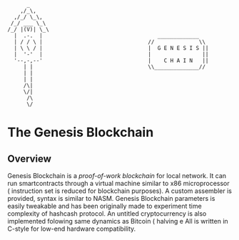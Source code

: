 

          _
        ,/_\,
      ,/_/ \_\,
     /_/ ___ \_\
    /_/ |(V)| \_\
      |  .-.  |                                    _____________
      | / / \ |                                 //              \\
      | \ \ / |                                 |  G E N E S I S ||
      |  '-'  |                                 |                ||
      '--,-,--'                                 |    C H A I N   ||
         | |                                    \\______________//
         | |
         | |
         /\|
         \/|
          /\
          \/



# The Genesis Blockchain

## Overview

Genesis Blockchain is a *proof-of-work blockchain* for local network. It can run smartcontracts
through a virtual machine similar to x86 microprocessor ( instruction set is reduced for blockchain
purposes). A custom assembler is provided, syntax is similar to NASM.
Genesis Blockchain parameters is easily tweakable and has been originally made to experiment time complexity of hashcash 
protocol.
An untitled cryptocurrency is also implemented folowing same dynamics as Bitcoin ( halving e 
All is written in C-style for low-end hardware compatibility. 
